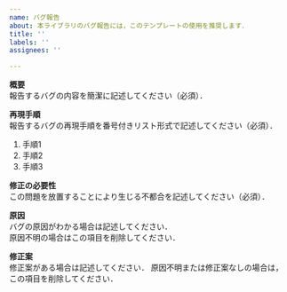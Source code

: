 ```yaml
---
name: バグ報告
about: 本ライブラリのバグ報告には，このテンプレートの使用を推奨します．
title: ''
labels: ''
assignees: ''

---
```


**概要**  
報告するバグの内容を簡潔に記述してください（必須）．

**再現手順**  
報告するバグの再現手順を番号付きリスト形式で記述してください（必須）．
1. 手順1
1. 手順2
1. 手順3

**修正の必要性**  
この問題を放置することにより生じる不都合を記述してください（必須）．

**原因**  
バグの原因がわかる場合は記述してください．  
原因不明の場合はこの項目を削除してください．

**修正案**  
修正案がある場合は記述してください．
原因不明または修正案なしの場合は，この項目を削除してください．

